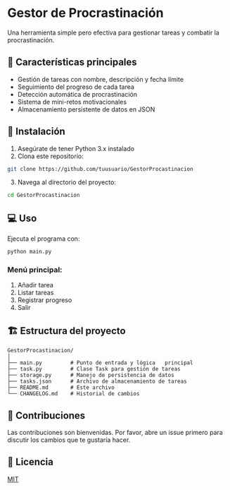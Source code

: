 # Gestor de Procrastinación

Una herramienta simple pero efectiva para gestionar tareas y combatir la procrastinación.

## 🎯 Características principales

- Gestión de tareas con nombre, descripción y fecha límite
- Seguimiento del progreso de cada tarea
- Detección automática de procrastinación
- Sistema de mini-retos motivacionales
- Almacenamiento persistente de datos en JSON

## 🚀 Instalación

1. Asegúrate de tener Python 3.x instalado
2. Clona este repositorio:
```bash
git clone https://github.com/tuusuario/GestorProcastinacion
```
3. Navega al directorio del proyecto:
```bash
cd GestorProcastinacion
```

## 💻 Uso

Ejecuta el programa con:

```bash
python main.py
```

### Menú principal:
1. Añadir tarea
2. Listar tareas
3. Registrar progreso
4. Salir

## 🏗️ Estructura del proyecto

```
GestorProcastinacion/
│
├── main.py         # Punto de entrada y lógica   principal
├── task.py         # Clase Task para gestión de tareas
├── storage.py      # Manejo de persistencia de datos
├── tasks.json      # Archivo de almacenamiento de tareas
├── README.md       # Este archivo
└── CHANGELOG.md    # Historial de cambios
```

## 🤝 Contribuciones

Las contribuciones son bienvenidas. Por favor, abre un issue primero para discutir los cambios que te gustaría hacer.

## 📝 Licencia

[MIT](https://choosealicense.com/licenses/mit/)